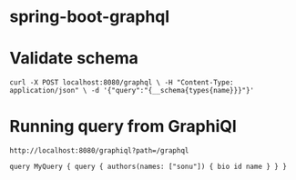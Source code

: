 # spring-boot-graphql

# Validate schema
`curl -X POST localhost:8080/graphql \
-H "Content-Type: application/json" \
-d '{"query":"{__schema{types{name}}}"}'`

# Running query from GraphiQl

`http://localhost:8080/graphiql?path=/graphql`

`query MyQuery {
    query {
        authors(names: ["sonu"]) {
            bio
            id
            name
        }
    }
}`